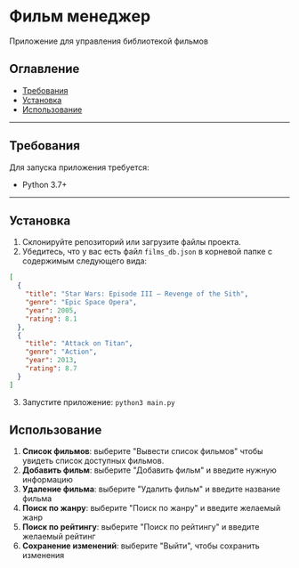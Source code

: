 # Фильм менеджер

Приложение для управления библиотекой фильмов

## Оглавление
- [Требования](#требования)
- [Установка](#установка)
- [Использование](#использование)


---

## Требования
Для запуска приложения требуется:
- Python 3.7+


---

## Установка
1. Склонируйте репозиторий или загрузите файлы проекта.
2. Убедитесь, что у вас есть файл `films_db.json` в корневой папке с содержимым следующего вида:
```json
[
  {
    "title": "Star Wars: Episode III — Revenge of the Sith",
    "genre": "Epic Space Opera",
    "year": 2005,
    "rating": 8.1
  },
  {
    "title": "Attack on Titan",
    "genre": "Action",
    "year": 2013,
    "rating": 8.7
  }
]
```
3. Запустите приложение: ```python3 main.py```


## Использование
1. **Список фильмов**: выберите "Вывести список фильмов" чтобы увидеть список доступных фильмов.
2. **Добавить фильм**: выберите "Добавить фильм" и введите нужную информацию
3. **Удаление фильма**: выберите "Удалить фильм" и введите название фильма
4. **Поиск по жанру**: выберите "Поиск по жанру" и введите желаемый жанр
5. **Поиск по рейтингу**: выберите "Поиск по рейтингу" и введите желаемый рейтинг
6. **Сохранение изменений**: выберите "Выйти", чтобы сохранить изменения

